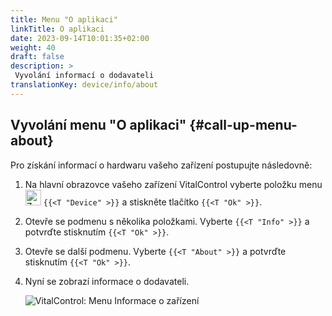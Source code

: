 ```yaml
---
title: Menu "O aplikaci"
linkTitle: O aplikaci
date: 2023-09-14T10:01:35+02:00
weight: 40
draft: false
description: >
 Vyvolání informací o dodavateli
translationKey: device/info/about
---
```

## Vyvolání menu "O aplikaci" {#call-up-menu-about}
 
Pro získání informací o hardwaru vašeho zařízení postupujte následovně:

1. Na hlavní obrazovce vašeho zařízení VitalControl vyberte položku menu <img src="/icons/device.svg" width="25" align="bottom" alt="Zařízení" /> `{{<T "Device" >}}` a stiskněte tlačítko `{{<T "Ok" >}}`.

2. Otevře se podmenu s několika položkami. Vyberte `{{<T "Info" >}}` a potvrďte stisknutím `{{<T "Ok" >}}`.

3. Otevře se další podmenu. Vyberte `{{<T "About" >}}` a potvrďte stisknutím `{{<T "Ok" >}}`.

4. Nyní se zobrazí informace o dodavateli.

   ![VitalControl: Menu Informace o zařízení](../images/about.png "Vyvolání informací o dodavateli")
